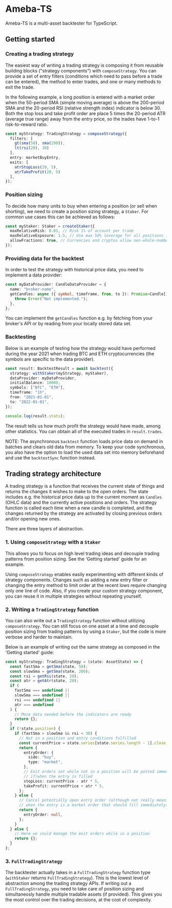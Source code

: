 # Ameba-TS

Ameba-TS is a multi-asset backtester for TypeScript.

## Getting started

### Creating a trading strategy

The easiest way of writing a trading strategy is composing it from reusable
building blocks ("strategy components") with `composeStrategy`. You can provide
a set of entry filters (conditions which need to pass before a trade can be
entered), the method to enter trades, and one or many methods to exit the trade.

In the following example, a long position is entered with a market order when
the 50-period SMA (simple moving average) is above the 200-period SMA and the
20-period RSI (relative strength index) indicator is below 30. Both the stop
loss and take profit order are place 5 times the 20-period ATR (average true
range) away from the entry price, so the trades have 1-to-1 risk-to-reward
ratio.

<!-- prettier-ignore -->
```ts
const myStrategy: TradingStrategy = composeStrategy({
  filters: [
    gt(sma(50), sma(200)),
    lt(rsi(20), 30)
  ],
  entry: marketBuyEntry,
  exits: [
    atrStopLoss(20, 5),
    atrTakeProfit(20, 5)
  ],
});
```

### Position sizing

To decide how many units to buy when entering a position (or sell when
shorting), we need to create a position sizing strategy, a `Staker`. For common
use cases this can be achieved as follows:

```ts
const myStaker: Staker = createStaker({
  maxRelativeRisk: 0.01, // Risk 1% of account per trade
  maxRelativeExposure: 1.5, // Use max 50% leverage for all positions in total
  allowFractions: true, // Currencies and cryptos allow non-whole-number position sizes, stocks don't
});
```

### Providing data for the backtest

In order to test the strategy with historical price data, you need to implement
a data provider:

```ts
const myDataProvider: CandleDataProvider = {
  name: "broker-name",
  getCandles: async ({ symbol, timeframe, from, to }): Promise<Candle[]> => {
    throw Error("Not implemented.");
  },
};
```

You can implement the `getCandles` function e.g. by fetching from your broker's
API or by reading from your locally stored data set.

### Backtesting

Below is an example of testing how the strategy would have performed during the
year 2021 when trading BTC and ETH cryptocurrencies (the symbols are specific to
the data provider).

```ts
const result: BacktestResult = await backtest({
  strategy: withStaker(myStrategy, myStaker),
  dataProvider: myDataProvider,
  initialBalance: 10000,
  symbols: ["BTC", "ETH"],
  timeframe: "1h",
  from: "2021-01-01",
  to: "2022-01-01",
});

console.log(result.stats);
```

The result tells us how much profit the strategy would have made, among other
statistics. You can obtain all of the executed trades in `result.trades`.

NOTE: The asynchronous `backtest` function loads price data on demand in batches
and clears old data from memory. To keep your code synchronous, you also have
the option to load the used data set into memory beforehand and use the
`backtestSync` function instead.

## Trading strategy architecture

A trading strategy is a function that receives the current state of things and
returns the changes it wishes to make to the open orders. The state includes
e.g. the historical price data up to the current moment as `Candles` (OHLC data)
and the currently active positions and orders. The strategy function is called
each time when a new candle is completed, and the changes returned by the
strategy are activated by closing previous orders and/or opening new ones.

There are three layers of abstraction.

### 1. Using `composeStrategy` with a `Staker`

This allows you to focus on high level trading ideas and decouple trading
patterns from position sizing. See the 'Getting started' guide for an example.

Using `composeStrategy` enables easily experimenting with different kinds of
strategy components. Changes such as adding a new entry filter or changing the
entry method to limit order at the recent lows require changing only one line of
code. Also, if you create your custom strategy component, you can reuse it in
multiple strategies without repeating yourself.

### 2. Writing a `TradingStrategy` function

You can also write out a `TradingStrategy` function without utilizing
`composeStrategy`. You can still focus on one asset at a time and decouple
position sizing from trading patterns by using a `Staker`, but the code is more
verbose and harder to maintain.

Below is an example of writing out the same strategy as composed in the 'Getting
started' guide:

```ts
const myStrategy: TradingStrategy = (state: AssetState) => {
  const fastSma = getSma(state, 50);
  const slowSma = getSma(state, 200);
  const rsi = getRsi(state, 20);
  const atr = getAtr(state, 20);
  if (
    fastSma === undefined ||
    slowSma === undefined ||
    rsi === undefined ||
    atr === undefined
  ) {
    // More data needed before the indicators are ready
    return {};
  }
  if (!state.position) {
    if (fastSma > slowSma && rsi < 30) {
      // Not in a position and entry conditions fulfilled
      const currentPrice = state.series[state.series.length - 1].close;
      return {
        entryOrder: {
          side: "buy",
          type: "market",
        },
        // Exit orders set while not in a position will be posted immediately
        // if/when the entry is filled
        stopLoss: currentPrice - atr * 5,
        takeProfit: currentPrice + atr * 5,
      };
    } else {
      // Cancel potentially open entry order (although not really meaningful
      // when the entry is a market order that should fill immediately)
      return {
        entryOrder: null,
      };
    }
  } else {
    // Here we could manage the exit orders while in a position
    return {};
  }
};
```

### 3. `FullTradingStrategy`

The backtester actually takes in a `FullTradingStrategy` function type
(`withStaker` returns `FullTradingStrategy`). This is the lowest level of
abstraction among the trading strategy APIs. If writing out a
`FullTradingStrategy`, you need to take care of position sizing and
simultaneosly handle multiple tradable assets (if provided). This gives you the
most control over the trading decisions, at the cost of complexity.
